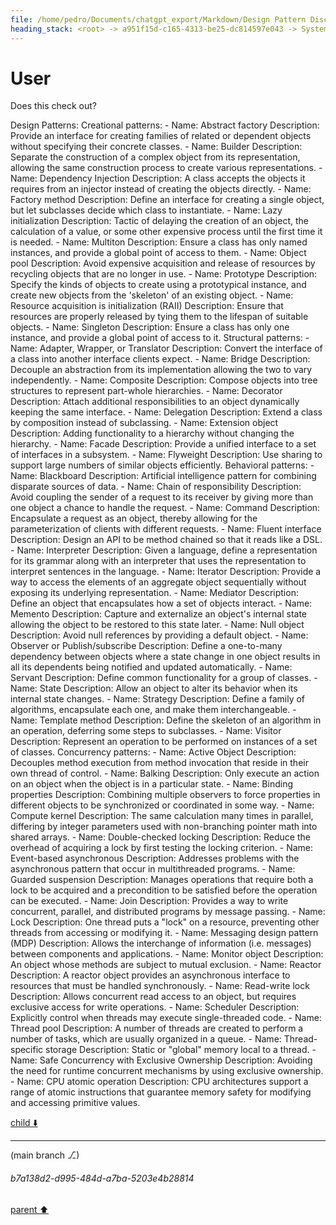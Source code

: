 ```yaml
---
file: /home/pedro/Documents/chatgpt_export/Markdown/Design Pattern Discussion.md
heading_stack: <root> -> a951f15d-c165-4313-be25-dc814597e043 -> System -> 03985b6c-29ae-41b6-92e5-e42d445643dd -> System -> aaa24614-b737-4538-9e3c-c9866b7ef27a -> User
---
```

# User

Does this check out?

Design Patterns:
  Creational patterns:
    - Name: Abstract factory
      Description: Provide an interface for creating families of related or dependent objects without specifying their concrete classes.
    - Name: Builder
      Description: Separate the construction of a complex object from its representation, allowing the same construction process to create various representations.
    - Name: Dependency Injection
      Description: A class accepts the objects it requires from an injector instead of creating the objects directly.
    - Name: Factory method
      Description: Define an interface for creating a single object, but let subclasses decide which class to instantiate.
    - Name: Lazy initialization
      Description: Tactic of delaying the creation of an object, the calculation of a value, or some other expensive process until the first time it is needed.
    - Name: Multiton
      Description: Ensure a class has only named instances, and provide a global point of access to them.
    - Name: Object pool
      Description: Avoid expensive acquisition and release of resources by recycling objects that are no longer in use.
    - Name: Prototype
      Description: Specify the kinds of objects to create using a prototypical instance, and create new objects from the 'skeleton' of an existing object.
    - Name: Resource acquisition is initialization (RAII)
      Description: Ensure that resources are properly released by tying them to the lifespan of suitable objects.
    - Name: Singleton
      Description: Ensure a class has only one instance, and provide a global point of access to it.
  Structural patterns:
    - Name: Adapter, Wrapper, or Translator
      Description: Convert the interface of a class into another interface clients expect.
    - Name: Bridge
      Description: Decouple an abstraction from its implementation allowing the two to vary independently.
    - Name: Composite
      Description: Compose objects into tree structures to represent part-whole hierarchies.
    - Name: Decorator
      Description: Attach additional responsibilities to an object dynamically keeping the same interface.
    - Name: Delegation
      Description: Extend a class by composition instead of subclassing.
    - Name: Extension object
      Description: Adding functionality to a hierarchy without changing the hierarchy.
    - Name: Facade
      Description: Provide a unified interface to a set of interfaces in a subsystem.
    - Name: Flyweight
      Description: Use sharing to support large numbers of similar objects efficiently.
  Behavioral patterns:
    - Name: Blackboard
      Description: Artificial intelligence pattern for combining disparate sources of data.
    - Name: Chain of responsibility
      Description: Avoid coupling the sender of a request to its receiver by giving more than one object a chance to handle the request.
    - Name: Command
      Description: Encapsulate a request as an object, thereby allowing for the parameterization of clients with different requests.
    - Name: Fluent interface
      Description: Design an API to be method chained so that it reads like a DSL.
    - Name: Interpreter
      Description: Given a language, define a representation for its grammar along with an interpreter that uses the representation to interpret sentences in the language.
    - Name: Iterator
      Description: Provide a way to access the elements of an aggregate object sequentially without exposing its underlying representation.
    - Name: Mediator
      Description: Define an object that encapsulates how a set of objects interact.
    - Name: Memento
      Description: Capture and externalize an object's internal state allowing the object to be restored to this state later.
    - Name: Null object
      Description: Avoid null references by providing a default object.
    - Name: Observer or Publish/subscribe
      Description: Define a one-to-many dependency between objects where a state change in one object results in all its dependents being notified and updated automatically.
    - Name: Servant
      Description: Define common functionality for a group of classes.
    - Name: State
      Description: Allow an object to alter its behavior when its internal state changes.
    - Name: Strategy
      Description: Define a family of algorithms, encapsulate each one, and make them interchangeable.
    - Name: Template method
      Description: Define the skeleton of an algorithm in an operation, deferring some steps to subclasses.
    - Name: Visitor
      Description: Represent an operation to be performed on instances of a set of classes.
  Concurrency patterns:
    - Name: Active Object
      Description: Decouples method execution from method invocation that reside in their own thread of control.
    - Name: Balking
      Description: Only execute an action on an object when the object is in a particular state.
    - Name: Binding properties
      Description: Combining multiple observers to force properties in different objects to be synchronized or coordinated in some way.
    - Name: Compute kernel
      Description: The same calculation many times in parallel, differing by integer parameters used with non-branching pointer math into shared arrays.
    - Name: Double-checked locking
      Description: Reduce the overhead of acquiring a lock by first testing the locking criterion.
    - Name: Event-based asynchronous
      Description: Addresses problems with the asynchronous pattern that occur in multithreaded programs.
    - Name: Guarded suspension
      Description: Manages operations that require both a lock to be acquired and a precondition to be satisfied before the operation can be executed.
    - Name: Join
      Description: Provides a way to write concurrent, parallel, and distributed programs by message passing.
    - Name: Lock
      Description: One thread puts a "lock" on a resource, preventing other threads from accessing or modifying it.
    - Name: Messaging design pattern (MDP)
      Description: Allows the interchange of information (i.e. messages) between components and applications.
    - Name: Monitor object
      Description: An object whose methods are subject to mutual exclusion.
    - Name: Reactor
      Description: A reactor object provides an asynchronous interface to resources that must be handled synchronously.
    - Name: Read-write lock
      Description: Allows concurrent read access to an object, but requires exclusive access for write operations.
    - Name: Scheduler
      Description: Explicitly control when threads may execute single-threaded code.
    - Name: Thread pool
      Description: A number of threads are created to perform a number of tasks, which are usually organized in a queue.
    - Name: Thread-specific storage
      Description: Static or "global" memory local to a thread.
    - Name: Safe Concurrency with Exclusive Ownership
      Description: Avoiding the need for runtime concurrent mechanisms by using exclusive ownership.
    - Name: CPU atomic operation
      Description: CPU architectures support a range of atomic instructions that guarantee memory safety for modifying and accessing primitive values.


[child ⬇️](#b7a138d2-d995-484d-a7ba-5203e4b28814)

---

(main branch ⎇)
###### b7a138d2-d995-484d-a7ba-5203e4b28814
[parent ⬆️](#aaa24614-b737-4538-9e3c-c9866b7ef27a)
